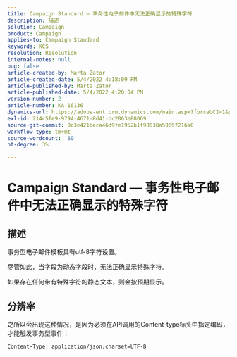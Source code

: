 ```yaml
---
title: Campaign Standard — 事务性电子邮件中无法正确显示的特殊字符
description: 描述
solution: Campaign
product: Campaign
applies-to: Campaign Standard
keywords: KCS
resolution: Resolution
internal-notes: null
bug: false
article-created-by: Marta Zator
article-created-date: 5/4/2022 4:18:09 PM
article-published-by: Marta Zator
article-published-date: 5/4/2022 4:20:04 PM
version-number: 2
article-number: KA-16136
dynamics-url: https://adobe-ent.crm.dynamics.com/main.aspx?forceUCI=1&pagetype=entityrecord&etn=knowledgearticle&id=5e5514c7-c5cb-ec11-a7b5-6045bd00d4f5
exl-id: 214c5fe9-9794-4671-8d41-bc2863e88069
source-git-commit: 0c3e421beca46d9fe1952b1f98538a50697216a0
workflow-type: tm+mt
source-wordcount: '80'
ht-degree: 3%

---
```


# Campaign Standard — 事务性电子邮件中无法正确显示的特殊字符

## 描述


事务型电子邮件模板具有utf-8字符设置。

尽管如此，当字段为动态字段时，无法正确显示特殊字符。

如果存在任何带有特殊字符的静态文本，则会按预期显示。


## 分辨率


之所以会出现这种情况，是因为必须在API调用的Content-type标头中指定编码，才能触发事务型事件：

`Content-Type: application/json;charset=UTF-8`
